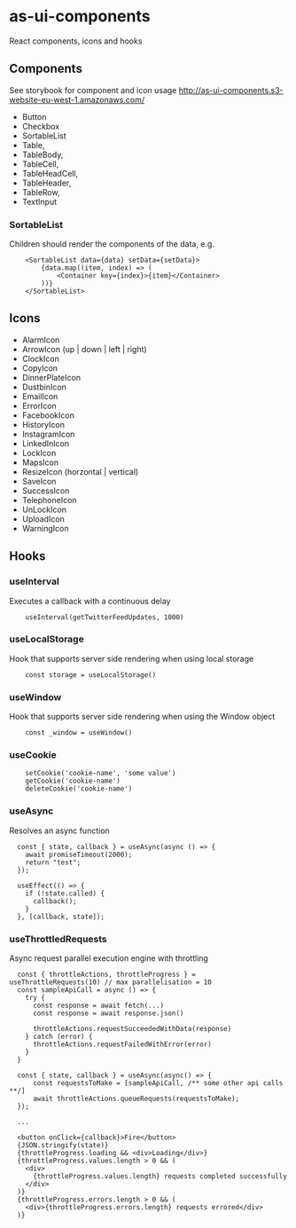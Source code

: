 # as-ui-components

React components, icons and hooks

## Components

See storybook for component and icon usage
http://as-ui-components.s3-website-eu-west-1.amazonaws.com/

- Button
- Checkbox
- SortableList
- Table,
- TableBody,
- TableCell,
- TableHeadCell,
- TableHeader,
- TableRow,
- TextInput

### SortableList

Children should render the components of the data, e.g.

```
    <SortableList data={data} setData={setData}>
        {data.map((item, index) => (
            <Container key={index}>{item}</Container>
        ))}
    </SortableList>
```

## Icons

- AlarmIcon
- ArrowIcon (up | down | left | right)
- ClockIcon
- CopyIcon
- DinnerPlateIcon
- DustbinIcon
- EmailIcon
- ErrorIcon
- FacebookIcon
- HistoryIcon
- InstagramIcon
- LinkedInIcon
- LockIcon
- MapsIcon
- ResizeIcon (horzontal | vertical)
- SaveIcon
- SuccessIcon
- TelephoneIcon
- UnLockIcon
- UploadIcon
- WarningIcon

## Hooks

### useInterval

Executes a callback with a continuous delay

```
    useInterval(getTwitterFeedUpdates, 1000)
```

### useLocalStorage

Hook that supports server side rendering when using local storage

```
    const storage = useLocalStorage()
```

### useWindow

Hook that supports server side rendering when using the Window object

```
    const _window = useWindow()
```

### useCookie

```
    setCookie('cookie-name', 'some value')
    getCookie('cookie-name')
    deleteCookie('cookie-name')
```

### useAsync

Resolves an async function

```
  const { state, callback } = useAsync(async () => {
    await promiseTimeout(2000);
    return "test";
  });

  useEffect(() => {
    if (!state.called) {
      callback();
    }
  }, [callback, state]);
```

### useThrottledRequests

Async request parallel execution engine with throttling

```
  const { throttleActions, throttleProgress } = useThrottleRequests(10) // max parallelisation = 10
  const sampleApiCall = async () => {
    try {
      const response = await fetch(...)
      const response = await response.json()

      throttleActions.requestSucceededWithData(response)
    } catch (error) {
      throttleActions.requestFailedWithError(error)
    }
  }

  const { state, callback } = useAsync(async() => {
      const requestsToMake = [sampleApiCall, /** some other api calls **/]
      await throttleActions.queueRequests(requestsToMake);
  });

  ...

  <button onClick={callback}>Fire</button>
  {JSON.stringify(state)}
  {throttleProgress.loading && <div>Loading</div>}
  {throttleProgress.values.length > 0 && (
    <div>
      {throttleProgress.values.length} requests completed successfully
    </div>
  )}
  {throttleProgress.errors.length > 0 && (
    <div>{throttleProgress.errors.length} requests errored</div>
  )}
```
